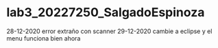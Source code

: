 # lab3_20227250_SalgadoEspinoza
28-12-2020 error extraño con scanner 
29-12-2020 cambie a eclipse y el menu funciona bien ahora
